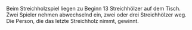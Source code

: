 Beim Streichholzspiel liegen zu Beginn 13 Streichhölzer auf dem Tisch.<br>
Zwei Spieler nehmen abwechselnd ein, zwei oder drei Streichhölzer weg.<br>
Die Person, die das letzte Streichholz nimmt, gewinnt.
